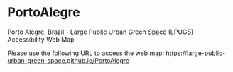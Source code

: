# PortoAlegre
Porto Alegre, Brazil - Large Public Urban Green Space (LPUGS) Accessibility Web Map

Please use the following URL to access the web map:
https://large-public-urban-green-space.github.io/PortoAlegre
